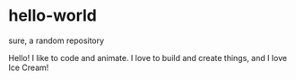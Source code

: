 # hello-world
sure, a random repository

Hello! I like to code and animate. I love to build and create things, and I love Ice Cream!
